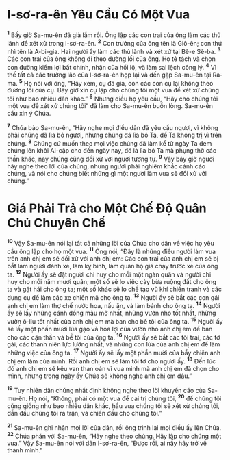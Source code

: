 # I-sơ-ra-ên Yêu Cầu Có Một Vua
<sup><b>1</b></sup> Bấy giờ Sa-mu-ên đã già lắm rồi. Ông lập các con trai của ông làm các thủ lãnh để xét xử trong I-sơ-ra-ên. <sup><b>2</b></sup> Con trưởng của ông tên là Giô-ên; con thứ nhì tên là A-bi-gia. Hai người ấy làm các thủ lãnh và xét xử tại Bê-e Sê-ba. <sup><b>3</b></sup> Các con trai của ông không đi theo đường lối của ông. Họ tẻ tách và chọn con đường kiếm lợi bất chính, nhận của hối lộ, và làm sai lệch công lý. <sup><b>4</b></sup> Vì thế tất cả các trưởng lão của I-sơ-ra-ên họp lại và đến gặp Sa-mu-ên tại Ra-ma. <sup><b>5</b></sup> Họ nói với ông, “Hãy xem, cụ đã già, còn các con cụ lại không theo đường lối của cụ. Bây giờ xin cụ lập cho chúng tôi một vua để xét xử chúng tôi như bao nhiêu dân khác.” <sup><b>6</b></sup> Nhưng điều họ yêu cầu, “Hãy cho chúng tôi một vua để xét xử chúng tôi” đã làm cho Sa-mu-ên buồn lòng. Sa-mu-ên cầu xin ý Chúa.

<sup><b>7</b></sup> Chúa bảo Sa-mu-ên, “Hãy nghe mọi điều dân đã yêu cầu ngươi, vì không phải chúng đã lìa bỏ ngươi, nhưng chúng đã lìa bỏ Ta, để Ta không trị vì trên chúng. <sup><b>8</b></sup> Chúng cứ muốn theo mọi việc chúng đã làm kể từ ngày Ta đem chúng lên khỏi Ai-cập cho đến ngày nay, đó là lìa bỏ Ta mà phụng thờ các thần khác, nay chúng cũng đối xử với ngươi tương tự. <sup><b>9</b></sup> Vậy bây giờ ngươi hãy nghe theo lời của chúng, nhưng ngươi phải nghiêm khắc cảnh cáo chúng, và nói cho chúng biết những gì một người làm vua sẽ đối xử với chúng.”

# Giá Phải Trả cho Một Chế Ðộ Quân Chủ Chuyên Chế
<sup><b>10</b></sup> Vậy Sa-mu-ên nói lại tất cả những lời của Chúa cho dân về việc họ yêu cầu ông lập cho họ một vua. <sup><b>11</b></sup> Ông nói, “Ðây là những điều người làm vua trên anh chị em sẽ đối xử với anh chị em: Các con trai của anh chị em sẽ bị bắt làm người đánh xe, làm kỵ binh, làm quân hộ giá chạy trước xe của ông ta. <sup><b>12</b></sup> Người ấy sẽ đặt người chỉ huy cho mỗi một ngàn quân và người chỉ huy cho mỗi năm mươi quân; một số sẽ lo việc cày bừa ruộng đất cho ông ta và gặt hái cho ông ta; một số khác sẽ lo chế tạo vũ khí chiến tranh và các dụng cụ để làm các xe chiến mã cho ông ta. <sup><b>13</b></sup> Người ấy sẽ bắt các con gái anh chị em làm thợ chế nước hoa, nấu ăn, và làm bánh cho ông ta. <sup><b>14</b></sup> Người ấy sẽ lấy những cánh đồng màu mỡ nhất, những vườn nho tốt nhất, những vườn ô-liu tốt nhất của anh chị em mà ban cho bề tôi của ông ta. <sup><b>15</b></sup> Người ấy sẽ lấy một phần mười lúa gạo và hoa lợi của vườn nho anh chị em để ban cho các cận thần và bề tôi của ông ta. <sup><b>16</b></sup> Người ấy sẽ bắt các tôi trai, các tớ gái, các thanh niên lực lưỡng nhất, và những con lừa của anh chị em để làm những việc của ông ta. <sup><b>17</b></sup> Người ấy sẽ lấy một phần mười của bầy chiên anh chị em làm của mình. Rồi anh chị em sẽ làm tôi tớ cho người ấy. <sup><b>18</b></sup> Ðến lúc đó anh chị em sẽ kêu van than oán vì vua mình mà anh chị em đã chọn cho mình, nhưng trong ngày ấy Chúa sẽ không nghe anh chị em đâu.”

<sup><b>19</b></sup> Tuy nhiên dân chúng nhất định không nghe theo lời khuyến cáo của Sa-mu-ên. Họ nói, “Không, phải có một vua để cai trị chúng tôi, <sup><b>20</b></sup> để chúng tôi cũng giống như bao nhiêu dân khác, hầu vua chúng tôi sẽ xét xử chúng tôi, dẫn đầu chúng tôi ra trận, và chiến đấu cho chúng tôi.”

<sup><b>21</b></sup> Sa-mu-ên ghi nhận mọi lời của dân, rồi ông trình lại mọi điều ấy lên Chúa. <sup><b>22</b></sup> Chúa phán với Sa-mu-ên, “Hãy nghe theo chúng. Hãy lập cho chúng một vua.” Vậy Sa-mu-ên nói với dân I-sơ-ra-ên, “Ðược rồi, ai nấy hãy trở về thành mình.”